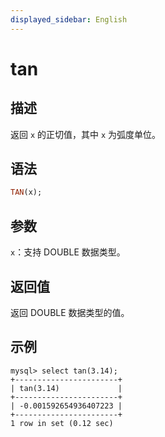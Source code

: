 ```yaml
---
displayed_sidebar: English
---
```


# tan

## 描述

返回 `x` 的正切值，其中 `x` 为弧度单位。

## 语法

```Haskell
TAN(x);
```

## 参数

`x`：支持 DOUBLE 数据类型。

## 返回值

返回 DOUBLE 数据类型的值。

## 示例

```Plain
mysql> select tan(3.14);
+-----------------------+
| tan(3.14)             |
+-----------------------+
| -0.001592654936407223 |
+-----------------------+
1 row in set (0.12 sec)
```